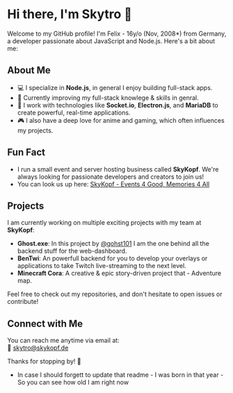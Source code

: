 # Hi there, I'm Skytro 👋

Welcome to my GitHub profile! I'm Felix - 16y/o (Nov, 2008*) from Germany, a developer passionate about JavaScript and Node.js. Here's a bit about me:

## About Me

- 💻 I specialize in **Node.js**, in general I enjoy building full-stack apps.
- 🔧 Currently improving my full-stack knowlege & skills in genral.
- 🚀 I work with technologies like **Socket.io**, **Electron.js**, and **MariaDB** to create powerful, real-time applications.
- 🎮 I also have a deep love for anime and gaming, which often influences my projects.

## Fun Fact

- I run a small event and server hosting business called **SkyKopf**. We're always looking for passionate developers and creators to join us!
- You can look us up here: [SkyKopf - Events 4 Good, Memories 4 All](https://skykopf.com)

## Projects

I am currently working on multiple exciting projects with my team at **SkyKopf**:
- **Ghost.exe**: In this project by [@gohst101](https://github.com/gohst101/) I am the one behind all the backend stuff for the web-dashboard.
- **BenTwi**: An powerfull backend for you to develop your overlays or applications to take Twitch live-streaming to the next level.
- **Minecraft Cora**: A creative & epic story-driven project that - Adventure map.

Feel free to check out my repositories, and don't hesitate to open issues or contribute!

## Connect with Me

You can reach me anytime via email at:  
📧 [skytro@skykopf.de](mailto:skytro@skykopf.de)

Thanks for stopping by! 👾


* In case I should forgett to update that readme - I was born in that year - So you can see how old I am right now
